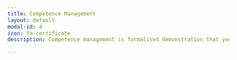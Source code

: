```yaml
---
title: Competence Management
layout: default
modal-id: 4
icon: fa-certificate
description: Competence management is formalised demonstration that your safety team has the skills and abilities necessary to execute their tasks effectively. A competence management system is a requirement of functional safety standards. More importantly, a competence management system assists you in evaluating current, and potential, team members for their suitability and areas in which they may need further experience or training. Safety system failures can easily arise through a lack of proper knowledge, skills, or experience - and these failures can go on to have large safety and cost impacts. Black Ice Systems can assist in the development and implementation of a competence management system, to ensure you have the right people with the right skills working on your project.

---
```

